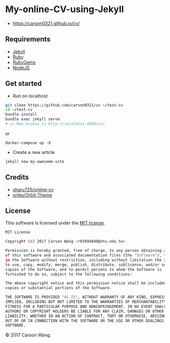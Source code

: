 # My-online-CV-using-Jekyll

* https://carson0321.github.io/cv/

## Requirements

* [Jekyll](https://jekyllrb.com/docs/installation/)
* [Ruby](https://www.ruby-lang.org/en/documentation/installation/)
* [RubyGems](https://rubygems.org/pages/download)
* [NodeJS](https://nodejs.org/en/download/)

## Get started

* Run on localhost

```bash
git clone https://github.com/carson0321/cv ~/test-cv
cd ~/test-cv
bundle install
bundle exec jekyll serve
# => Now browse to http://localhost:4000/cv/
```

or

```bash
docker-compose up -d
```

* Create a new article

```bash
jekyll new my-awesome-site
```

## Credits

* [sharu725/online-cv](https://github.com/sharu725/online-cv)
* [xriley/Orbit-Theme](https://github.com/xriley/Orbit-Theme)

## License

This software is licensed under the [MIT license](http://en.wikipedia.org/wiki/MIT_License).

```bash
MIT License

Copyright (c) 2017 Carson Wang <r03944040@ntu.edu.tw>

Permission is hereby granted, free of charge, to any person obtaining a copy
of this software and associated documentation files (the "Software"), to deal
in the Software without restriction, including without limitation the rights
to use, copy, modify, merge, publish, distribute, sublicense, and/or sell
copies of the Software, and to permit persons to whom the Software is
furnished to do so, subject to the following conditions:

The above copyright notice and this permission notice shall be included in all
copies or substantial portions of the Software.

THE SOFTWARE IS PROVIDED "AS IS", WITHOUT WARRANTY OF ANY KIND, EXPRESS OR
IMPLIED, INCLUDING BUT NOT LIMITED TO THE WARRANTIES OF MERCHANTABILITY,
FITNESS FOR A PARTICULAR PURPOSE AND NONINFRINGEMENT. IN NO EVENT SHALL THE
AUTHORS OR COPYRIGHT HOLDERS BE LIABLE FOR ANY CLAIM, DAMAGES OR OTHER
LIABILITY, WHETHER IN AN ACTION OF CONTRACT, TORT OR OTHERWISE, ARISING FROM,
OUT OF OR IN CONNECTION WITH THE SOFTWARE OR THE USE OR OTHER DEALINGS IN THE
SOFTWARE.

```

© 2017 Carson Wang.
